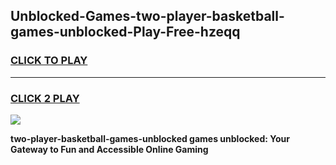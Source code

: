 
## Unblocked-Games-two-player-basketball-games-unblocked-Play-Free-hzeqq
<h3>
<a href="https://premium76.site?title=two-player-basketball-games-unblocked&ref=18A1">CLICK TO PLAY</a></h3>
<hr>

<h3>
<a href="https://premium76.site?title=two-player-basketball-games-unblocked&ref=18A1">CLICK 2 PLAY</a>
  
</h3>

<a href="https://premium76.site?title=two-player-basketball-games-unblocked&ref=18A1"><img src="https://clearcache.store/games.png"></a>


**two-player-basketball-games-unblocked games unblocked: Your Gateway to Fun and Accessible Online Gaming**
